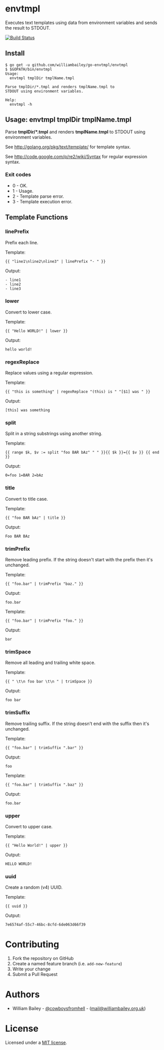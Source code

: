 # envtmpl

Executes text templates using data from environment variables and sends the result to STDOUT.

[![Build Status](https://travis-ci.org/williambailey/go-envtmpl.svg)](https://travis-ci.org/williambailey/go-envtmpl)

## Install

```
$ go get -u github.com/williambailey/go-envtmpl/envtmpl
$ $GOPATH/bin/envtmpl
Usage:
  envtmpl tmplDir tmplName.tmpl

Parse tmplDir/*.tmpl and renders tmplName.tmpl to
STDOUT using environment variables.

Help:
  envtmpl -h
```

## Usage: envtmpl tmplDir tmplName.tmpl

Parse **tmplDir/*.tmpl** and renders **tmplName.tmpl** to STDOUT using
environment variables.

See http://golang.org/pkg/text/template/ for template syntax.

See http://code.google.com/p/re2/wiki/Syntax for regular expression syntax.

### Exit codes

* 0 - OK.
* 1 - Usage.
* 2 - Template parse error.
* 3 - Template execution error.

## Template Functions

### linePrefix

Prefix each line.

Template:

    {{ "line1\nline2\nline3" | linePrefix "- " }}

Output:

    - line1
    - line2
    - line3

### lower

Convert to lower case.

Template:

    {{ "Hello WORLD!" | lower }}

Output:

    hello world!

### regexReplace

Replace values using a regular expression.

Template:

    {{ "this is something" | regexReplace "(this) is " "[$1] was " }}

Output:

    [this] was something

### split

Split in a string substrings using another string.

Template:

    {{ range $k, $v := split "foo BAR bAz" " " }}{{ $k }}={{ $v }} {{ end }}

Output:

    0=foo 1=BAR 2=bAz 

### title

Convert to title case.

Template:

    {{ "foo BAR bAz" | title }}

Output:

    Foo BAR BAz

### trimPrefix

Remove leading prefix. If the string doesn't start with the prefix then it's unchanged.

Template:

    {{ "foo.bar" | trimPrefix "baz." }}

Output:

    foo.bar


Template:

    {{ "foo.bar" | trimPrefix "foo." }}

Output:

    bar

### trimSpace

Remove all leading and trailing white space.

Template:

    {{ " \t\n foo bar \t\n " | trimSpace }}

Output:

    foo bar

### trimSuffix

Remove trailing suffix. If the string doesn't end with the suffix then it's unchanged.

Template:

    {{ "foo.bar" | trimSuffix ".bar" }}

Output:

    foo


Template:

    {{ "foo.bar" | trimSuffix ".baz" }}

Output:

    foo.bar

### upper

Convert to upper case.

Template:

    {{ "Hello World!" | upper }}

Output:

    HELLO WORLD!

### uuid

Create a random (v4) UUID.

Template:

    {{ uuid }}

Output:

    7e6574af-55c7-46bc-8cfd-6de063d66f39

# Contributing

1. Fork the repository on GitHub
2. Create a named feature branch (i.e. `add-new-feature`)
3. Write your change
4. Submit a Pull Request

# Authors

- William Bailey - [@cowboysfromhell](https://twitter.com/cowboysfromhell) - ([mail@williambailey.org.uk](mailto:mail@williambailey.org.uk))

# License

Licensed under a [MIT license](LICENSE.txt).
